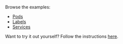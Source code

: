 Browse the examples:

- [Pods](/pods/)
- [Labels](/labels/)
- [Services](/services/)

Want to try it out yourself? Follow the instructions [here](/diy/).
